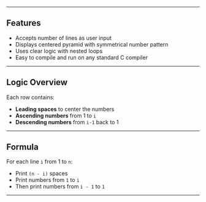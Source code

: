 
---

## Features

- Accepts number of lines as user input
- Displays centered pyramid with symmetrical number pattern
- Uses clear logic with nested loops
- Easy to compile and run on any standard C compiler

---

## Logic Overview

Each row contains:
- **Leading spaces** to center the numbers
- **Ascending numbers** from 1 to `i`
- **Descending numbers** from `i-1` back to 1

---

## Formula

For each line `i` from 1 to `n`:
- Print `(n - i)` spaces
- Print numbers from `1` to `i`
- Then print numbers from `i - 1` to `1`

---
